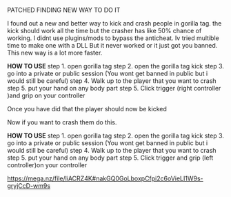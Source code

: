 PATCHED FINDING NEW WAY TO DO IT




I found out a new and better way to kick and crash people in gorilla tag. the kick should work all the time but the crasher has like 50% chance of working. 
I didnt use plugins/mods to bypass the anticheat. Iv tried multible time to make one with a DLL But it never worked or it just got you banned. 
This new way is a lot more faster.


**HOW TO USE**
step 1. open gorilla tag
step 2. open the gorilla tag kick
step 3. go into a private or public session      (You wont get banned in public but i would still be careful)
step 4. Walk up to the player that you want to crash
step 5. put your hand on any body part 
step 5. Click trigger (right controller )and grip on your controller

Once you have did that the player should now be kicked

Now if you want to crash them do this. 

**HOW TO USE**
step 1. open gorilla tag
step 2. open the gorilla tag kick
step 3. go into a private or public session      (You wont get banned in public but i would still be careful)
step 4. Walk up to the player that you want to crash
step 5. put your hand on any body part 
step 5. Click trigger and grip (left controller)on your controller

https://mega.nz/file/liACRZ4K#nakGQ0GoLboxpCfpi2c6oVieLI1W9s-gryjCcD-wm9s

